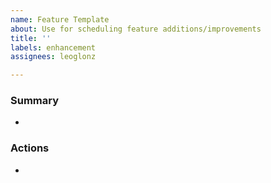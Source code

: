 ```yaml
---
name: Feature Template
about: Use for scheduling feature additions/improvements
title: ''
labels: enhancement
assignees: leoglonz

---
```


### Summary

- 


### Actions

-
